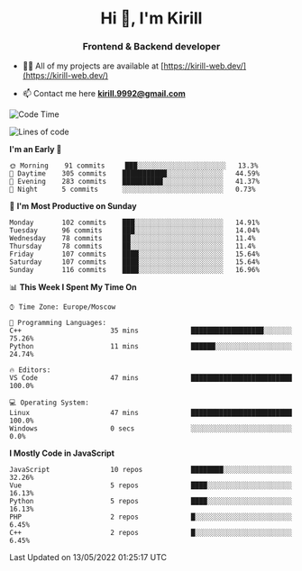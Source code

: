 <h1 align="center">Hi 👋, I'm Kirill</h1>
<h3 align="center">Frontend & Backend developer</h3>

- 👨‍💻 All of my projects are available at [https://kirill-web.dev/](https://kirill-web.dev/)

- 📫 Contact me here **kirill.9992@gmail.com**











<!--START_SECTION:waka-->
![Code Time](http://img.shields.io/badge/Code%20Time-0%20secs-blue)

![Lines of code](https://img.shields.io/badge/From%20Hello%20World%20I%27ve%20Written-477%20Thousand%20lines%20of%20code-blue)

**I'm an Early 🐤** 

```text
🌞 Morning    91 commits     ███░░░░░░░░░░░░░░░░░░░░░░   13.3% 
🌆 Daytime    305 commits    ███████████░░░░░░░░░░░░░░   44.59% 
🌃 Evening    283 commits    ██████████░░░░░░░░░░░░░░░   41.37% 
🌙 Night      5 commits      ░░░░░░░░░░░░░░░░░░░░░░░░░   0.73%

```
📅 **I'm Most Productive on Sunday** 

```text
Monday       102 commits    ███░░░░░░░░░░░░░░░░░░░░░░   14.91% 
Tuesday      96 commits     ███░░░░░░░░░░░░░░░░░░░░░░   14.04% 
Wednesday    78 commits     ██░░░░░░░░░░░░░░░░░░░░░░░   11.4% 
Thursday     78 commits     ██░░░░░░░░░░░░░░░░░░░░░░░   11.4% 
Friday       107 commits    ████░░░░░░░░░░░░░░░░░░░░░   15.64% 
Saturday     107 commits    ████░░░░░░░░░░░░░░░░░░░░░   15.64% 
Sunday       116 commits    ████░░░░░░░░░░░░░░░░░░░░░   16.96%

```


📊 **This Week I Spent My Time On** 

```text
⌚︎ Time Zone: Europe/Moscow

💬 Programming Languages: 
C++                      35 mins             ██████████████████░░░░░░░   75.26% 
Python                   11 mins             ██████░░░░░░░░░░░░░░░░░░░   24.74%

🔥 Editors: 
VS Code                  47 mins             █████████████████████████   100.0%

💻 Operating System: 
Linux                    47 mins             █████████████████████████   100.0% 
Windows                  0 secs              ░░░░░░░░░░░░░░░░░░░░░░░░░   0.0%

```

**I Mostly Code in JavaScript** 

```text
JavaScript               10 repos            ████████░░░░░░░░░░░░░░░░░   32.26% 
Vue                      5 repos             ████░░░░░░░░░░░░░░░░░░░░░   16.13% 
Python                   5 repos             ████░░░░░░░░░░░░░░░░░░░░░   16.13% 
PHP                      2 repos             █░░░░░░░░░░░░░░░░░░░░░░░░   6.45% 
C++                      2 repos             █░░░░░░░░░░░░░░░░░░░░░░░░   6.45%

```



 Last Updated on 13/05/2022 01:25:17 UTC
<!--END_SECTION:waka-->
